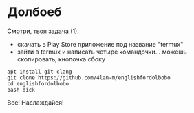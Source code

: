 # Долбоеб
Смотри, твоя задача (1): 
+ скачать в Play Store приложение под название "termux"
+ зайти в termux и написать четыре командочки... можешь скопировать, кнопочка сбоку
``` 
apt install git clang
git clone https://github.com/4lan-m/englishfordolbobo
cd englishfordolbobo
bash dick
```

Все! Наслаждайся!
